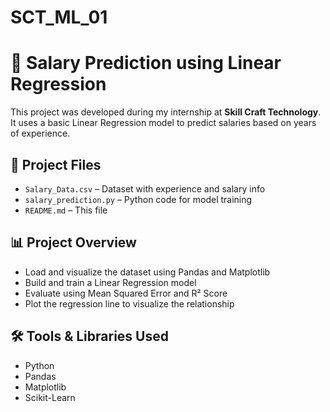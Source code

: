 # SCT_ML_01
# 💼 Salary Prediction using Linear Regression

This project was developed during my internship at **Skill Craft Technology**. It uses a basic Linear Regression model to predict salaries based on years of experience.

## 📂 Project Files
- `Salary_Data.csv` – Dataset with experience and salary info  
- `salary_prediction.py` – Python code for model training  
- `README.md` – This file

## 📊 Project Overview

- Load and visualize the dataset using Pandas and Matplotlib  
- Build and train a Linear Regression model  
- Evaluate using Mean Squared Error and R² Score  
- Plot the regression line to visualize the relationship

## 🛠️ Tools & Libraries Used

- Python  
- Pandas  
- Matplotlib  
- Scikit-Learn
